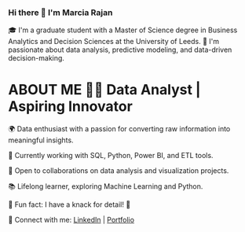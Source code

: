 ### Hi there 👋 I'm Marcia Rajan
🎓 I'm a graduate student with a  Master of Science degree in Business Analytics and Decision Sciences at the University of Leeds. 
🚀 I'm passionate about data analysis, predictive modeling, and data-driven decision-making. 

# ABOUT ME 👩‍💻 Data Analyst | Aspiring Innovator

🌍 Data enthusiast with a passion for converting raw information into meaningful insights.

🚀 Currently working with SQL, Python, Power BI, and ETL tools.

🤝 Open to collaborations on data analysis and visualization projects.

📚 Lifelong learner, exploring Machine Learning and Python.

🔎 Fun fact: I have a knack for detail! 🧐

📧 Connect with me: [LinkedIn](https://www.linkedin.com/in/marciarajan) | [Portfolio](https://marcia-rajan.github.io/marciarajan.github.io/generic.html)
